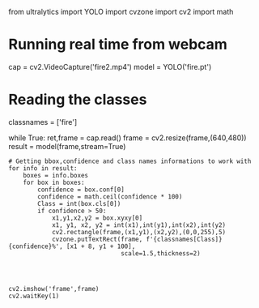 from ultralytics import YOLO
import cvzone
import cv2
import math

# Running real time from webcam
cap = cv2.VideoCapture('fire2.mp4')
model = YOLO('fire.pt')


# Reading the classes
classnames = ['fire']

while True:
    ret,frame = cap.read()
    frame = cv2.resize(frame,(640,480))
    result = model(frame,stream=True)

    # Getting bbox,confidence and class names informations to work with
    for info in result:
        boxes = info.boxes
        for box in boxes:
            confidence = box.conf[0]
            confidence = math.ceil(confidence * 100)
            Class = int(box.cls[0])
            if confidence > 50:
                x1,y1,x2,y2 = box.xyxy[0]
                x1, y1, x2, y2 = int(x1),int(y1),int(x2),int(y2)
                cv2.rectangle(frame,(x1,y1),(x2,y2),(0,0,255),5)
                cvzone.putTextRect(frame, f'{classnames[Class]} {confidence}%', [x1 + 8, y1 + 100],
                                   scale=1.5,thickness=2)




    cv2.imshow('frame',frame)
    cv2.waitKey(1)
